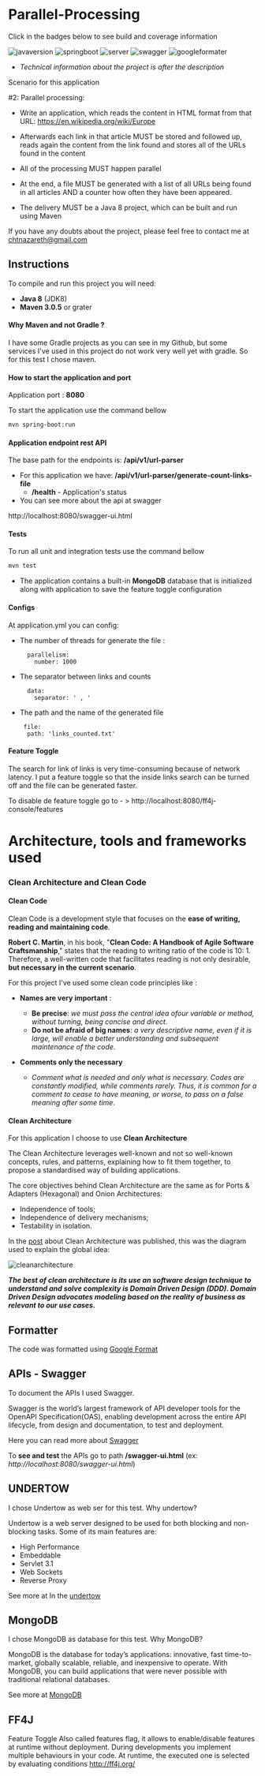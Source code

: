 # Parallel-Processing

Click in the badges below to see build and coverage information


![javaversion](https://img.shields.io/badge/Java-8-yellowgreen.svg)
![springboot](https://img.shields.io/badge/spring%20boot-1.5.9.RELEASE-orange.svg)
![server](https://img.shields.io/badge/server-undertow-yellow.svg)
![swagger](https://img.shields.io/badge/swagger-2.7.0-green.svg)
![googleformater](https://img.shields.io/badge/google%20format-1.5-blue.svg)




- _Technical information about the project is after the description_

Scenario for this application

#2: Parallel processing:

  - Write an application, which reads the content in HTML format from that URL: https://en.wikipedia.org/wiki/Europe

  - Afterwards each link in that article MUST be stored and followed up, reads again the content from the link found and stores all of the URLs found in the content

  - All of the processing MUST happen parallel

  - At the end, a file MUST be generated with a list of all URLs being found in all articles AND a counter how often they have been appeared.

  - The delivery MUST be a Java 8 project, which can be built and run using Maven

  
If you have any doubts about the project, please feel free to contact me at chtnazareth@gmail.com


  
## Instructions
  
To compile and run this project you will need:

  * **Java 8** (JDK8)
  * **Maven 3.0.5** or grater
  
#### Why Maven and not Gradle ?  

I have some Gradle projects as you can see in my Github, but some services I've used in this project 
do not work very well yet with gradle. So for this test I chose maven.


#### How to start the application and port   

Application port : **8080**  
 
To start the application use the command bellow   

```bash
mvn spring-boot:run
```


#### Application endpoint rest API

The base path for the endpoints is: **/api/v1/url-parser**
  - For this application we have:  **/api/v1/url-parser/generate-count-links-file** 
    - **/health** - Application's status
  - You can see more about the api at swagger
  
http://localhost:8080/swagger-ui.html 


#### Tests

To run all unit and integration tests use the command bellow   

```bash
mvn test
```  

- The application contains a built-in **MongoDB** database that is initialized along with application
  to save the feature toggle configuration    

#### Configs

At application.yml you can config:

  - The number of threads for generate the file : 
    ```
      parallelism:
        number: 1000
    ```  
  - The separator between links and counts  
      ```
        data:
          separator: ' , '    
      ``` 
  - The path and the name of the generated file
      ```
       file:
        path: 'links_counted.txt' 
      ``` 
  
#### Feature Toggle

The search for link of links is very time-consuming because of network latency. I put a feature toggle 
so that the inside links search can be turned off and the file can be generated faster.

To disable de feature toggle go to - > http://localhost:8080/ff4j-console/features     

  
# Architecture, tools and frameworks used

### Clean Architecture and Clean Code

#### Clean Code

Clean Code is a development style that focuses on the **ease of writing, reading and maintaining code**.

**Robert C. Martin**, in his book, "**Clean Code: A Handbook of Agile Software Craftsmanship**," 
states that the reading to writing ratio of the code is 10: 1. Therefore, a well-written code that 
facilitates reading is not only desirable, **but necessary in the current scenario**.

For this project I've used some clean code principles like :

* **Names are very important** : 
  * **Be precise**: _we must pass the central idea of ​​our variable or method, without turning, being concise 
    and direct_.
  * **Do not be afraid of big names**: _a very descriptive name, even if it is large, will enable a 
    better understanding and subsequent maintenance of the code_.
    
* **Comments only the necessary**
  * _Comment what is needed and only what is necessary. Codes are constantly modified, while comments rarely. 
    Thus, it is common for a comment to cease to have meaning, or worse, to pass on a false meaning after some time_.    

#### Clean Architecture

For this application I choose to use **Clean Architecture**

The Clean Architecture leverages well-known and not so well-known concepts, rules, and patterns, 
explaining how to fit them together, to propose a standardised way of building applications.

The core objectives behind Clean Architecture are the same as for Ports & Adapters (Hexagonal)
 and Onion Architectures:

* Independence of tools;
* Independence of delivery mechanisms;
* Testability in isolation.

In the [post](https://8thlight.com/blog/uncle-bob/2012/08/13/the-clean-architecture.html) about 
Clean Architecture was published, this was the diagram used to explain the global idea:

![cleanarchitecture](https://8thlight.com/blog/assets/posts/2012-08-13-the-clean-architecture/CleanArchitecture.jpg)

**_The best of clean architecture is its use an software design technique to understand and solve 
complexity is Domain Driven Design (DDD). Domain Driven Design advocates modeling based on the 
reality of business as relevant to our use cases._** 

## Formatter

The code was formatted using [Google Format](https://github.com/google/google-java-format)


## APIs - Swagger

To document the APIs I used Swagger.

Swagger is the world’s largest framework of API developer tools for the OpenAPI Specification(OAS),
enabling development across the entire API lifecycle, from design and documentation, 
to test and deployment.

Here you can read more about [Swagger](https://swagger.io/)

To **see and test** the APIs go to path **/swagger-ui.html** (ex: _http://localhost:8080/swagger-ui.html_)

## UNDERTOW
I chose Undertow as web ser for this test. Why undertow?

Undertow is a web server designed to be used for both blocking and non-blocking tasks. 
Some of its main features are:

  * High Performance
  * Embeddable
  * Servlet 3.1
  * Web Sockets
  * Reverse Proxy

See more at In the [undertow](http://undertow.io/)


## MongoDB

I chose MongoDB as database for this test. Why MongoDB?

MongoDB is the database for today’s applications: innovative, fast time-to-market, globally scalable, 
reliable, and inexpensive to operate. With MongoDB, you can build applications that were never
possible with traditional relational databases.


See more at [MongoDB](https://www.mongodb.com/collateral/mongodb-architecture-guide)


## FF4J

Feature Toggle
Also called features flag, it allows to enable/disable features at runtime without deployment. 
During developments you implement multiple behaviours in your code. At runtime, the executed one is 
selected by evaluating conditions
http://ff4j.org/